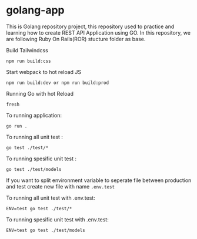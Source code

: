 # golang-app
This is Golang repository project, this repository used to practice and learning how to create REST API Application using GO.
In this repository, we are following Ruby On Rails(ROR) stucture folder as base.

Build Tailwindcss
```
npm run build:css
```

Start webpack to hot reload JS
```
npm run build:dev or npm run build:prod
```

Running Go with hot Reload
```
fresh
```

To running application: 
```
go run .
```

To running all unit test :
```
go test ./test/*
```

To running spesific unit test :
```
go test ./test/models
```

If you want to split environment variable to seperate file between production and test create new file with name `.env.test`

To running all unit test with .env.test:
```
ENV=test go test ./test/*
```

To running spesific unit test with .env.test:
```
ENV=test go test ./test/models
```